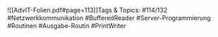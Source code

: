 
![[AdvIT-Folien.pdf#page=113]]Tags & Topics:
   #114/132
   #Netzwerkkommunikation
   #BuﬀeredReader
   #Server-Programmierung
   #Routinen
   #Ausgabe-Routin
   #PrintWriter
